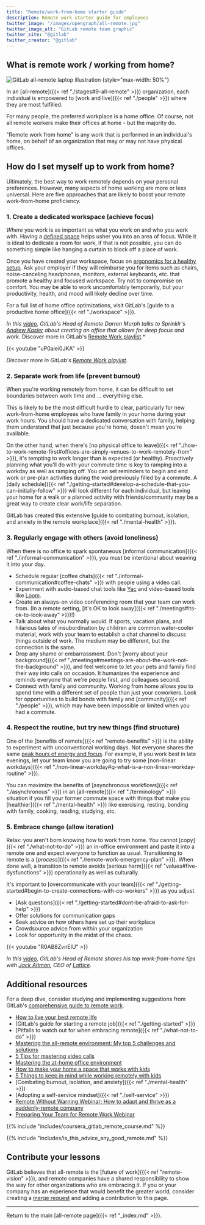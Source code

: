 ```yaml
---
title: "Remote/work-from-home starter guide"
description: Remote work starter guide for employees
twitter_image: "/images/opengraph/all-remote.jpg"
twitter_image_alt: "GitLab remote team graphic"
twitter_site: "@gitlab"
twitter_creator: "@gitlab"
---
```


## What is remote work / working from home?

![GitLab all-remote laptop illustration](/images/all-remote/gitlab-all-remote-laptop-map-illustration.jpg)
{style="max-width: 50%"}

In an [all-remote]({{< ref "./stages#9-all-remote" >}}) organization, each individual is empowered to [work and live]({{< ref "./people" >}}) where they are most fulfilled.

For many people, the preferred workplace is a home office. Of course, not all remote workers make their offices at home - but the majority do.

"Remote work from home" is any work that is performed in an individual's home, on behalf of an organization that may or may not have physical offices.

## How do I set myself up to work from home?

Ultimately, the best way to work remotely depends on your personal preferences. However, many aspects of home working are more or less universal. Here are five approaches that are likely to boost your remote work-from-home proficiency.

### 1. Create a dedicated workspace (achieve focus)

*Where* you work is as important as what you work on and who you work with. Having a [defined space](https://about.gitlab.com/blog/2018/05/17/eliminating-distractions-and-getting-things-done#8-dedicate-a-room-to-work) helps usher you into an area of focus. While it is ideal to dedicate a room for work, if that is not possible, you can do something simple like hanging a curtain to block off a place of work.

Once you have created your workspace, focus on [ergonomics for a healthy setup](https://www.webmd.com/pain-management/ss/slideshow-ergonomic-tips-for-a-home-office#:~:text=Choose%20a%20work%20surface%20that,your%20desk%20or%20table%20legs.). Ask your employer if they will reimburse you for items such as chairs, noise-canceling headphones, monitors, external keyboards, etc. that promote a healthy and focused workspace. Try not to compromise on comfort. You may be able to work uncomfortably temporarily, but your productivity, health, and mood will likely decline over time.

For a full list of home office optimizations, visit GitLab's [guide to a productive home office]({{< ref "./workspace" >}}).

*In this [video](https://youtu.be/uP0aiei0JKA), GitLab's Head of Remote Darren Murph talks to Sprinklr's [Andrew Kasier](https://www.linkedin.com/in/andrewrkaiser) about creating an office that allows for deep focus and work.* Discover more in GitLab's [Remote Work playlist](https://www.youtube.com/playlist?list=PL05JrBw4t0Kq7QUX-Ux5fOunQotqJbECc).*

{{< youtube "uP0aiei0JKA" >}}

*Discover more in GitLab's [Remote Work playlist](https://www.youtube.com/playlist?list=PL05JrBw4t0Kq7QUX-Ux5fOunQotqJbECc).*

### 2. Separate work from life (prevent burnout)

When you're working remotely from home, it can be difficult to set boundaries between work time and ... everything else.

This is likely to be the most difficult hurdle to clear, particularly for new work-from-home employees who have family in your home during your work hours. You should have a dedicated conversation with family, helping them understand that just because you're home, doesn't mean you're available.

On the other hand, when there's [no physical office to leave]({{< ref "./how-to-work-remote-first#offices-are-simply-venues-to-work-remotely-from" >}}), it's tempting to work longer than is expected (or healthy). Proactively planning what you'll do with your commute time is key to ramping into a workday as well as ramping off. You can set reminders to begin and end work or pre-plan activities during the void previously filled by a commute. A [daily schedule]({{< ref "./getting-started#develop-a-schedule-that-you-can-initially-follow" >}}) will look different for each individual, but leaving your home for a walk or a planned activity with friends/community may be a great way to create clear work/life separation.

GitLab has created this extensive [guide to combating burnout, isolation, and anxiety in the remote workplace]({{< ref "./mental-health" >}}).

### 3. Regularly engage with others (avoid loneliness)

When there is no office to spark spontaneous [informal communication]({{< ref "./informal-communication" >}}), you must be intentional about weaving it into your day.

- Schedule regular [coffee chats]({{< ref "./informal-communication#coffee-chats" >}}) with people using a video call.
- Experiment with audio-based chat tools like [Yac](https://www.yac.com) and video-based tools like [Loom](https://www.loom.com).
- Create an always-on video conferencing room that your team can work from. (In a remote setting, [it's OK to look away]({{< ref "./meetings#its-ok-to-look-away" >}})!)
- Talk about what you normally would. If sports, vacation plans, and hilarious tales of insubordination by children are common water-cooler material, work with your team to establish a chat channel to discuss things outside of work. The medium may be different, but the connection is the same.
- Drop any shame or embarrassment. Don't [worry about your background]({{< ref "./meetings#meetings-are-about-the-work-not-the-background" >}}), and feel welcome to let your pets and family find their way into calls on occasion. It humanizes the experience and reminds everyone that we're people first, and colleagues second.
- Connect with family and community. Working from home allows you to spend time with a different set of people than just your coworkers. Look for opportunities to build bonds with family and [community]({{< ref "./people" >}}), which may have been impossible or limited when you had a commute.

### 4. Respect the routine, but try new things (find structure)

One of the [benefits of remote]({{< ref "remote-benefits" >}}) is the ability to experiment with unconventional working days. Not everyone shares the same [peak hours of energy and focus](https://www.jonobacon.com/2019/01/14/remote-working-survival). For example, if you work best in late evenings, let your team know you are going to try some [non-linear workdays]({{< ref "./non-linear-workday#q-what-is-a-non-linear-workday-routine" >}}).

You can maximize the benefits of [asynchronous workflows]({{< ref "./asynchronous" >}}) in an [all-remote]({{< ref "./terminology" >}}) situation if you fill your former commute space with things that make you [healthier]({{< ref "./mental-health" >}}) like exercising, resting, bonding with family, cooking, reading, studying, etc.

### 5. Embrace change (allow iteration)

Relax: you aren't born knowing how to work from home. You cannot [copy]({{< ref "./what-not-to-do" >}}) an in-office environment and paste it into a remote one and expect everyone to function as usual. Transitioning to remote is a [*process*]({{< ref "./remote-work-emergency-plan" >}}). When done well, a transition to remote avoids [serious harm]({{< ref "values#five-dysfunctions" >}}) operationally as well as culturally.

It's important to [overcommunicate with your team]({{< ref "./getting-started#begin-to-create-connections-with-co-workers" >}}) as you adjust.

- [Ask questions]({{< ref "./getting-started#dont-be-afraid-to-ask-for-help" >}})
- Offer solutions for communication gaps
- Seek advice on how others have set up their workplace
- Crowdsource advice from within your organization
- Look for opportunity in the midst of the chaos.

{{< youtube "R0AB8ZvnEIU" >}}

*In this [video](https://youtu.be/IU2nTj6NSlQ), GitLab's Head of Remote shares his top work-from-home tips with [Jack Altman](https://twitter.com/jaltma), CEO of [Lattice](http://lattice.com).*

## Additional resources

For a deep dive, consider studying and implementing suggestions from GitLab's [comprehensive guide to remote work](http://allremote.info).

- [How to live your best remote life](https://about.gitlab.com/blog/2019/07/09/tips-for-working-from-home-remote-work)
- [GitLab's guide for starting a remote job]({{< ref "./getting-started" >}})
- [Pitfalls to watch out for when embracing remote]({{< ref "./what-not-to-do" >}})
- [Mastering the all-remote environment: My top 5 challenges and solutions](https://about.gitlab.com/blog/2019/12/30/mastering-the-all-remote-environment)
- [5 Tips for mastering video calls](https://about.gitlab.com/blog/2019/08/05/tips-for-mastering-video-calls)
- [Mastering the at-home office environment](https://about.gitlab.com/blog/2019/09/12/not-everyone-has-a-home-office)
- [How to make your home a space that works with kids](https://about.gitlab.com/blog/2019/08/01/working-remotely-with-children-at-home)
- [5 Things to keep in mind while working remotely with kids](https://about.gitlab.com/blog/2019/08/08/remote-kids-part-four)
- [Combating burnout, isolation, and anxiety]({{< ref "./mental-health" >}})
- [Adopting a self-service mindset]({{< ref "./self-service" >}})
- [Remote Without Warning Webinar: How to adapt and thrive as a suddenly-remote company](https://youtu.be/n4ZZaE-XCVs?t=5)
- [Preparing Your Team for Remote Work Webinar](https://youtu.be/9tYEKAFgQQw?t=5)

{{% include "includes/coursera_gitlab_remote_course.md" %}}

{{% include "includes/is_this_advice_any_good_remote.md" %}}

## Contribute your lessons

GitLab believes that all-remote is the [future of work]({{< ref "remote-vision" >}}), and remote companies have a shared responsibility to show the way for other organizations who are embracing it. If you or your company has an experience that would benefit the greater world, consider creating a [merge request](https://docs.gitlab.com/ee/user/project/merge_requests) and adding a contribution to this page.

----

Return to the main [all-remote page]({{< ref "_index.md" >}}).
